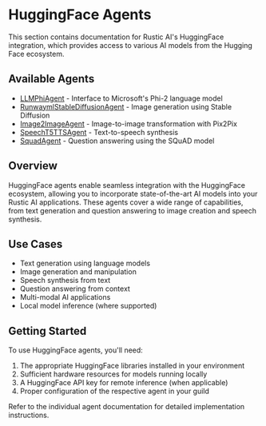 # HuggingFace Agents

This section contains documentation for Rustic AI's HuggingFace integration, which provides access to various AI models from the Hugging Face ecosystem.

## Available Agents

- [LLMPhiAgent](llm_phi_agent.md) - Interface to Microsoft's Phi-2 language model
- [RunwaymlStableDiffusionAgent](runwayml_stable_diffusion_agent.md) - Image generation using Stable Diffusion
- [Image2ImageAgent](image2image_agent.md) - Image-to-image transformation with Pix2Pix
- [SpeechT5TTSAgent](speecht5_tts_agent.md) - Text-to-speech synthesis
- [SquadAgent](squad_agent.md) - Question answering using the SQuAD model

## Overview

HuggingFace agents enable seamless integration with the HuggingFace ecosystem, allowing you to incorporate state-of-the-art AI models into your Rustic AI applications. These agents cover a wide range of capabilities, from text generation and question answering to image creation and speech synthesis.

## Use Cases

- Text generation using language models
- Image generation and manipulation
- Speech synthesis from text
- Question answering from context
- Multi-modal AI applications
- Local model inference (where supported)

## Getting Started

To use HuggingFace agents, you'll need:

1. The appropriate HuggingFace libraries installed in your environment
2. Sufficient hardware resources for models running locally
3. A HuggingFace API key for remote inference (when applicable)
4. Proper configuration of the respective agent in your guild

Refer to the individual agent documentation for detailed implementation instructions. 